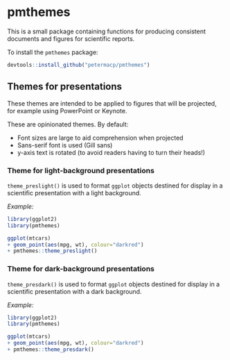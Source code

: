 # pmthemes

This is a small package containing functions for producing consistent documents and figures for scientific reports.

To install the `pmthemes` package:

```r
devtools::install_github("petermacp/pmthemes")
```

## Themes for presentations

These themes are intended to be applied to figures that will be projected, for example using PowerPoint or Keynote.

These are opinionated themes. By default:
 - Font sizes are large to aid comprehension when projected
 - Sans-serif font is used (Gill sans)
 - y-axis text is rotated (to avoid readers having to turn their heads!)

### Theme for light-background presentations

`theme_preslight()` is used to format `ggplot` objects destined for display in a scientific presentation with a light background. 

*Example:*

```r
library(ggplot2)
library(pmthemes)

ggplot(mtcars) 
+ geom_point(aes(mpg, wt), colour="darkred") 
+ pmthemes::theme_preslight()
```

### Theme for dark-background presentations

`theme_presdark()` is used to format `ggplot` objects destined for display in a scientific presentation with a dark background. 

*Example:*

```r
library(ggplot2)
library(pmthemes)

ggplot(mtcars) 
+ geom_point(aes(mpg, wt), colour="darkred") 
+ pmthemes::theme_presdark()
```
